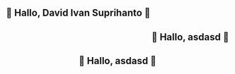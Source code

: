 ## 👋 Hallo, David Ivan Suprihanto 👋

<h2 align="right">👋 Hallo, asdasd 👋</h2>

<div align="center">

## 👋 Hallo, asdasd 👋

</div>
<!--
**davidivan13/davidivan13** is a ✨ _special_ ✨ repository because its `README.md` (this file) appears on your GitHub profile.

Here are some ideas to get you started:

- 🔭 I’m currently working on ...
- 🌱 I’m currently learning ...
- 👯 I’m looking to collaborate on ...
- 🤔 I’m looking for help with ...
- 💬 Ask me about ...
- 📫 How to reach me: ...
- 😄 Pronouns: ...
- ⚡ Fun fact: ...
  -->
